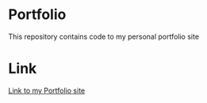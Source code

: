 # Portfolio
This repository contains code to my personal portfolio site

# Link
[Link to my Portfolio site](hamzaehsan97.github.io/Portfolio/)
